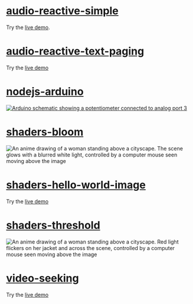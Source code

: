 # [audio-reactive-simple](https://editor.p5js.org/mngyuan/sketches/Q75alNf_G)

Try the [live demo](https://editor.p5js.org/mngyuan/sketches/Q75alNf_G).

# [audio-reactive-text-paging](https://editor.p5js.org/mngyuan/sketches/6bLYkyJTZ)

Try the [live demo](https://editor.p5js.org/mngyuan/sketches/6bLYkyJTZ)

# [nodejs-arduino](nodejs-arduino)

[![Arduino schematic showing a potentiometer connected to analog port 3](https://user-images.githubusercontent.com/3166481/225881787-4cc9e33f-ddb4-4e5a-b4f2-20a7048f5aea.png)](https://www.circuito.io/app?components=512,11021,172542)

# [shaders-bloom](https://editor.p5js.org/mngyuan/sketches/DWTqB07FH)

![An anime drawing of a woman standing above a cityscape. The scene glows with a blurred white light, controlled by a computer mouse seen moving above the image](https://user-images.githubusercontent.com/3166481/234556201-da287a65-9d6e-4c2c-b65d-ac144592fafb.gif)

# [shaders-hello-world-image](https://editor.p5js.org/mngyuan/sketches/a3PbXLiyB)

Try the [live demo](https://editor.p5js.org/mngyuan/sketches/a3PbXLiyB)

# [shaders-threshold](https://editor.p5js.org/mngyuan/sketches/vLlFcgCys)

![An anime drawing of a woman standing above a cityscape. Red light flickers on her jacket and across the scene, controlled by a computer mouse seen moving above the image](https://user-images.githubusercontent.com/3166481/234556839-ff54389b-9262-4f4b-8dc5-aac14bf54421.gif)

# [video-seeking](https://xrrca.github.io/CreativeCoding/js/video-seeking/)

Try the [live demo](https://xrrca.github.io/CreativeCoding/js/video-seeking/)

